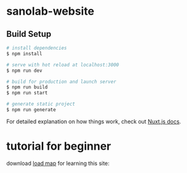 # sanolab-website

## Build Setup

```bash
# install dependencies
$ npm install

# serve with hot reload at localhost:3000
$ npm run dev

# build for production and launch server
$ npm run build
$ npm run start

# generate static project
$ npm run generate
```

For detailed explanation on how things work, check out [Nuxt.js docs](https://nuxtjs.org).


# tutorial for beginner
download [load map](https://github.com/ZeroSano/homepage/blob/master/static/sanolab/webサイトtutorial.pptx) for learning this site: